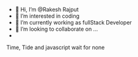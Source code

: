 - 👋 Hi, I’m @Rakesh Rajput
- 👀 I’m interested in coding
- 🌱 I’m currently working as fullStack Developer
- 💞️ I’m looking to collaborate on ...
- 
Time, Tide and javascript wait for none

<!---
Rakesh-cricstox/Rakesh-cricstox is a ✨ special ✨ repository because its `README.md` (this file) appears on your GitHub profile.
You can click the Preview link to take a look at your changes.
--->
